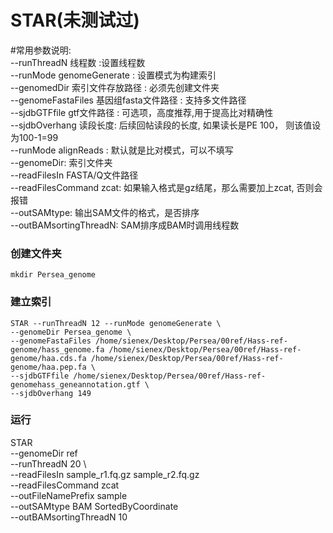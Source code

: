 # STAR(未测试过)

#常用参数说明:  
--runThreadN 线程数 :设置线程数  
--runMode genomeGenerate : 设置模式为构建索引  
--genomedDir 索引文件存放路径 : 必须先创建文件夹  
--genomeFastaFiles 基因组fasta文件路径 : 支持多文件路径  
--sjdbGTFfile gtf文件路径 : 可选项，高度推荐,用于提高比对精确性  
--sjdbOverhang 读段长度: 后续回帖读段的长度, 如果读长是PE 100， 则该值设为100-1=99  
--runMode alignReads : 默认就是比对模式，可以不填写  
--genomeDir: 索引文件夹  
--readFilesIn FASTA/Q文件路径  
--readFilesCommand zcat: 如果输入格式是gz结尾，那么需要加上zcat, 否则会报错  
--outSAMtype: 输出SAM文件的格式，是否排序  
--outBAMsortingThreadN: SAM排序成BAM时调用线程数

### 创建文件夹
```mkdir Persea_genome```

### 建立索引
```
STAR --runThreadN 12 --runMode genomeGenerate \
--genomeDir Persea_genome \
--genomeFastaFiles /home/sienex/Desktop/Persea/00ref/Hass-ref-genome/hass_genome.fa /home/sienex/Desktop/Persea/00ref/Hass-ref-genome/haa.cds.fa /home/sienex/Desktop/Persea/00ref/Hass-ref-genome/haa.pep.fa \
--sjdbGTFfile /home/sienex/Desktop/Persea/00ref/Hass-ref-genomehass_geneannotation.gtf \
--sjdbOverhang 149 
```

### 运行
STAR \
--genomeDir ref \
--runThreadN 20 \    
--readFilesIn sample_r1.fq.gz sample_r2.fq.gz \
--readFilesCommand zcat \
--outFileNamePrefix sample \
--outSAMtype BAM SortedByCoordinate \
--outBAMsortingThreadN 10
